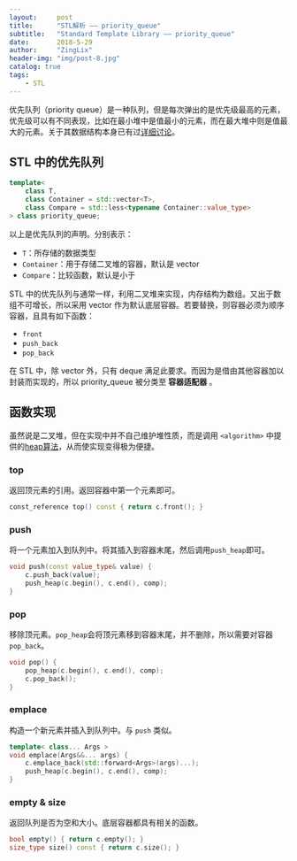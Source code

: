 ```yaml
---
layout:     post
title:      "STL解析 —— priority_queue"
subtitle:   "Standard Template Library —— priority_queue"
date:       2018-5-29
author:     "ZingLix"
header-img: "img/post-8.jpg"
catalog: true
tags:
    - STL
---
```


优先队列（priority queue）是一种队列，但是每次弹出的是优先级最高的元素，优先级可以有不同表现，比如在最小堆中是值最小的元素，而在最大堆中则是值最大的元素。关于其数据结构本身已有过[详细讨论](/2017/05/15/Priority-Queue/)。

## STL 中的优先队列

``` cpp
template<
    class T,
    class Container = std::vector<T>,
    class Compare = std::less<typename Container::value_type>
> class priority_queue;
```

以上是优先队列的声明。分别表示：

- `T`：所存储的数据类型
- `Container`：用于存储二叉堆的容器，默认是 vector 
- `Compare`：比较函数，默认是小于

STL 中的优先队列与通常一样，利用二叉堆来实现，内存结构为数组。又出于数组不可增长，所以采用 vector 作为默认底层容器。若要替换，则容器必须为顺序容器，且具有如下函数：

- `front`
- `push_back`
- `pop_back`

在 STL 中，除 vector 外，只有 deque 满足此要求。而因为是借由其他容器加以封装而实现的，所以 priority_queue 被分类至 **容器适配器** 。

## 函数实现

虽然说是二叉堆，但在实现中并不自己维护堆性质，而是调用 `<algorithm>` 中提供的[heap算法](/2018/05/27/STL-heap/)，从而使实现变得极为便捷。

### top

返回顶元素的引用。返回容器中第一个元素即可。

``` cpp
const_reference top() const { return c.front(); }
```

### push

将一个元素加入到队列中。将其插入到容器末尾，然后调用`push_heap`即可。

``` cpp
void push(const value_type& value) {
    c.push_back(value);
    push_heap(c.begin(), c.end(), comp);
}
```

### pop

移除顶元素。`pop_heap`会将顶元素移到容器末尾，并不删除，所以需要对容器`pop_back`。

``` cpp
void pop() {
    pop_heap(c.begin(), c.end(), comp);
    c.pop_back();
}
```

### emplace

构造一个新元素并插入到队列中。与 `push` 类似。

``` cpp
template< class... Args >
void emplace(Args&&... args) {
    c.emplace_back(std::forward<Args>(args)...);
    push_heap(c.begin(), c.end(), comp);
}
```

### empty & size

返回队列是否为空和大小。底层容器都具有相关的函数。

``` cpp
bool empty() { return c.empty(); }
size_type size() const { return c.size(); }
```
